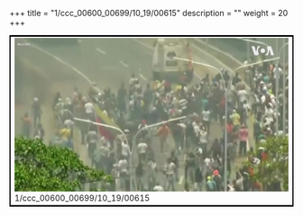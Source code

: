 +++
title = "1/ccc_00600_00699/10_19/00615"
description = ""
weight = 20
+++

<table style="border:2px solid black;max-width:800px;max-height:800px;" 
><tr><td>
<img class="center-fit-jpg"
src="/jpg_/aaa_20190430_NxaOmWaI8sI_00614.jpg">
1/ccc_00600_00699/10_19/00615
</img></td></tr></table>
